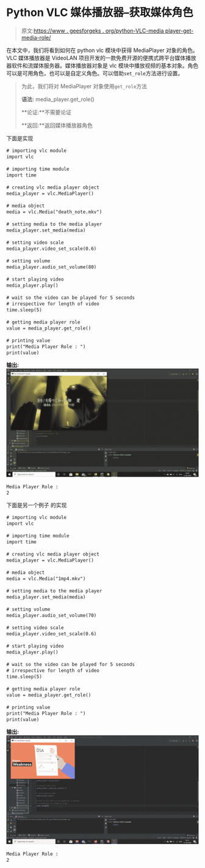 # Python VLC 媒体播放器–获取媒体角色

> 原文:[https://www . geesforgeks . org/python-VLC-media player-get-media-role/](https://www.geeksforgeeks.org/python-vlc-mediaplayer-getting-media-role/)

在本文中，我们将看到如何在 python vlc 模块中获得 MediaPlayer 对象的角色。VLC 媒体播放器是 VideoLAN 项目开发的一款免费开源的便携式跨平台媒体播放器软件和流媒体服务器。媒体播放器对象是 vlc 模块中播放视频的基本对象。角色可以是可用角色，也可以是自定义角色。可以借助`set_role`方法进行设置。

> 为此，我们将对 MediaPlayer 对象使用`get_role`方法
> 
> **语法:** media_player.get_role()
> 
> **论证:**不需要论证
> 
> **返回:**返回媒体播放器角色

下面是实现

```
# importing vlc module
import vlc

# importing time module
import time

# creating vlc media player object
media_player = vlc.MediaPlayer()

# media object
media = vlc.Media("death_note.mkv")

# setting media to the media player
media_player.set_media(media)

# setting video scale
media_player.video_set_scale(0.6)

# setting volume
media_player.audio_set_volume(80)

# start playing video
media_player.play()

# wait so the video can be played for 5 seconds
# irrespective for length of video
time.sleep(5)

# getting media player role
value = media_player.get_role()

# printing value
print("Media Player Role : ")
print(value)
```

**输出:**
![](img/19176fb5a1c679e002bbe99bd5b48532.png)

```
Media Player Role : 
2

```

下面是另一个例子
的实现

```
# importing vlc module
import vlc

# importing time module
import time

# creating vlc media player object
media_player = vlc.MediaPlayer()

# media object
media = vlc.Media("1mp4.mkv")

# setting media to the media player
media_player.set_media(media)

# setting volume
media_player.audio_set_volume(70)

# setting video scale
media_player.video_set_scale(0.6)

# start playing video
media_player.play()

# wait so the video can be played for 5 seconds
# irrespective for length of video
time.sleep(5)

# getting media player role
value = media_player.get_role()

# printing value
print("Media Player Role : ")
print(value)
```

**输出:**
![](img/5390004d24c75ca965ba2daf456c2851.png)

```
Media Player Role : 
2

```